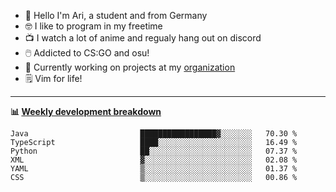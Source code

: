 * 👋 Hello I'm Ari, a student and from Germany
* 🤓 I like to program in my freetime
* 📺 I watch a lot of anime and regualy hang out on discord
* 🖱️ Addicted to CS:GO and osu!
* 👷 Currently working on projects at my [organization](https://github.com/aridevelopment-de)
* 🗒️ Vim for life!

<hr />

**📊 [Weekly development breakdown](https://wakatime.com/@Ari24)**

<!--START_SECTION:waka-->

```text
Java                         █████████████████▓░░░░░░░   70.30 %
TypeScript                   ████░░░░░░░░░░░░░░░░░░░░░   16.49 %
Python                       ██░░░░░░░░░░░░░░░░░░░░░░░   07.37 %
XML                          ▓░░░░░░░░░░░░░░░░░░░░░░░░   02.08 %
YAML                         ▒░░░░░░░░░░░░░░░░░░░░░░░░   01.37 %
CSS                          ▒░░░░░░░░░░░░░░░░░░░░░░░░   00.86 %
```

<!--END_SECTION:waka-->
